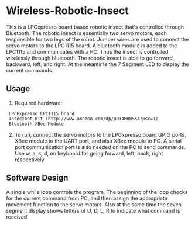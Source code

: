 # Wireless-Robotic-Insect
This is a LPCxpresso board based robotic insect that's controlled through Bluetooth. The robotic insect is essentially two servo motors, each responsible for two legs of the robot. Jumper wires are used to connect the servo motors to the LPC1115 board. A bluetooth module is added to the LPC1115 and communicates with a PC. Thus the insect is controlled wirelessly through bluetooth. The robotic insect is able to go forward, backward, left, and right. At the meantime the 7 Segment LED to display the current commands.

## Usage

1. Required hardware: 

```
 LPCExpresso LPC1115 board
 Insectbot Kit (http://www.amazon.com/dp/B014MB0SK4?psc=1)
 Bluetooth XBee Module
```

2. To run, connect the servo motors to the LPCxpresso board GPIO ports, XBee module to the UART port, and also XBee module to PC. A serial port communication port is also needed on the PC to send commands. Use w, a,  s, d, on keyboard for going forward, left, back, right respectively.

## Software Design
A single while loop controls the program. The beginning of the loop checks for the current command from PC, and then assign the appropriate movement function to the servo motors. Also at the same time the seven segment display shows letters of U, D, L, R to indicate what command is received.